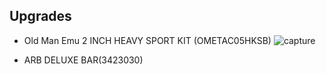 ## Upgrades

- Old Man Emu 2 INCH HEAVY SPORT KIT (OMETAC05HKSB)
![capture](https://cloud.githubusercontent.com/assets/325813/8370346/c667b9b0-1b83-11e5-84fe-7668781f59fb.PNG)

- ARB DELUXE BAR(3423030)
